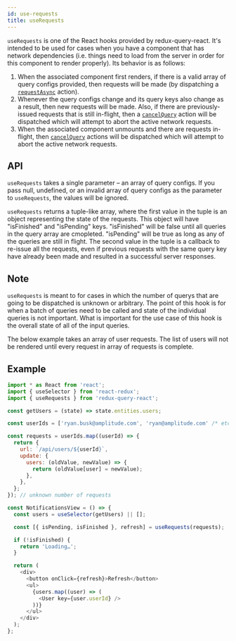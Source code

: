 ```yaml
---
id: use-requests
title: useRequests
---
```


`useRequests` is one of the React hooks provided by redux-query-react. It's intended to be used for cases when you have a component that has network dependencies (i.e. things need to load from the server in order for this component to render properly). Its behavior is as follows:

1. When the associated component first renders, if there is a valid array of query configs provided, then requests will be made (by dispatching a [`requestAsync`](redux-actions#requestasync) action).
2. Whenever the query configs change and its query keys also change as a result, then new requests will be made. Also, if there are previously-issued requests that is still in-flight, then a [`cancelQuery`](redux-actions#cancelquery) action will be dispatched which will attempt to abort the active network requests.
3. When the associated component unmounts and there are requests in-flight, then [`cancelQuery`](redux-actions#cancelquery) actions will be dispatched which will attempt to abort the active network requests.

## API

`useRequests` takes a single parameter – an array of query configs. If you pass null, undefined, or an invalid array of query configs as the parameter to `useRequests`, the values will be ignored.

`useRequests` returns a tuple-like array, where the first value in the tuple is an object representing the state of the requests. This object will have "isFinished" and "isPending" keys. "isFinished" will be false until all queries in the query array are cmopleted. "isPending" will be true as long as any of the queries are still in flight. The second value in the tuple is a callback to re-issue all the requests, even if previous requests with the same query key have already been made and resulted in a successful server responses.

## Note

`useRequests` is meant to for cases in which the number of querys that are going to be dispatched is unknown or arbitrary. The point of this hook is for when a batch of queries need to be called and state of the individual queries is not important. What is important for the use case of this hook is the overall state of all of the input queries.

The below example takes an array of user requests. The list of users will not be rendered until every request in array of requests is complete.

## Example

```javascript
import * as React from 'react';
import { useSelector } from 'react-redux';
import { useRequests } from 'redux-query-react';

const getUsers = (state) => state.entities.users;

const userIds = ['ryan.busk@amplitude.com', 'ryan@amplitude.com' /* etc... */]; // arbitrary number of users

const requests = userIds.map((userId) => {
  return {
    url: `/api/users/${userId}`,
    update: {
      users: (oldValue, newValue) => {
        return (oldValue[user] = newValue);
      },
    },
  };
}); // unknown number of requests

const NotificationsView = () => {
  const users = useSelector(getUsers) || [];

  const [{ isPending, isFinished }, refresh] = useRequests(requests);

  if (!isFinished) {
    return 'Loading…';
  }

  return (
    <div>
      <button onClick={refresh}>Refresh</button>
      <ul>
        {users.map((user) => (
          <User key={user.userId} />
        ))}
      </ul>
    </div>
  );
};
```
